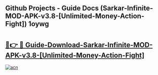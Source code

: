 ## Github Projects - Guide Docs (Sarkar-Infinite-MOD-APK-v3.8-[Unlimited-Money-Action-Fight]) 1oywg

# <h2><a href="https://apkcomod.com?title=Sarkar-Infinite-MOD-APK-v3.8-[Unlimited-Money-Action-Fight]">🔗👉 🔴 Guide-Download-Sarkar-Infinite-MOD-APK-v3.8-[Unlimited-Money-Action-Fight] </a></h2>

[![acn](https://github.com/user-attachments/assets/0f9c940e-d8b0-45ae-aac7-cd30a18b3e1c)](https://apkcomod.com?title=Sarkar-Infinite-MOD-APK-v3.8-[Unlimited-Money-Action-Fight])
